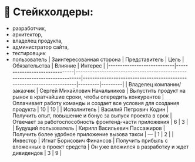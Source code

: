 # 👔 Стейкхолдеры:
- разработчик,
- архитектор,
- владелец продукта,
- администратор сайта,
- тестировщик
- пользователь
| Заинтересованная сторона   | Представитель                 | Цель                                                                       | Обязательства                                                         | Влияние | Интерес |
|----------------------------|-------------------------------|----------------------------------------------------------------------------|-----------------------------------------------------------------------|---------|---------|
| Владелец компании/заказчик | Сергей Михайлович Начальников | Выпустить продукт на рынок в кратчайшие сроки, чтобы опередить конкурентов | Оплачивает работу команды и создает все условия для создания продукта | 10      | 10      |
| Исполнитель                | Василий Петрович Кодин        | Получить опыт, повышение и бонус за выпуск проекта в срок                  | Отвечает за работоспособность фронтенд-части приложения               | 6       | 3       |
| Будущий пользователь       | Кирилл Васильевич Пассажиров  | Получить более удобное приложение вызова такси                             | —                                                                     | 1       | 2       |
| Инвестор                   | Игнат Борисович Финансов      | Получить прибыль с вложенных в проект средств                              | Он уже вложился в разработку и ждет дивидендов                        | 3       | 9       |
